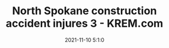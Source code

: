 ---
"title": "North Spokane construction accident injures 3 - KREM.com"
"date": "2021-11-10 5:1:0"
"feed_name": "GOOGLENEWSCONSTRUCTION"
"feed_website": "https://news.google.com/search?q=construction%2Bincident&hl=en-US&gl=US&ceid=US:en"
"feed_rss": "https://news.google.com/rss/search?q=construction%2Bincident&hl=en-US&gl=US&ceid=US:en"
"link": "https://www.krem.com/article/news/local/north-spokane-construction-accident/293-c7b4535d-3a8e-4199-b49f-35c809bf08de"
"source": "{'href': 'https://www.krem.com', 'title': 'KREM.com'}"
"file": "_posts/2021-1-1-caf70decb611ca1352f5f9f3abea0f40c89d47b9.md"
"accident": "1"
"drilling": "1"
"dead": "3"
"injured": "0"
"arrested": "0"
"place": "north spokane"
"where": "construction site"
"causes": "unknown"
"place_uri": "http://en.wikipedia.org/wiki/Spokane%2C_Washington"
---